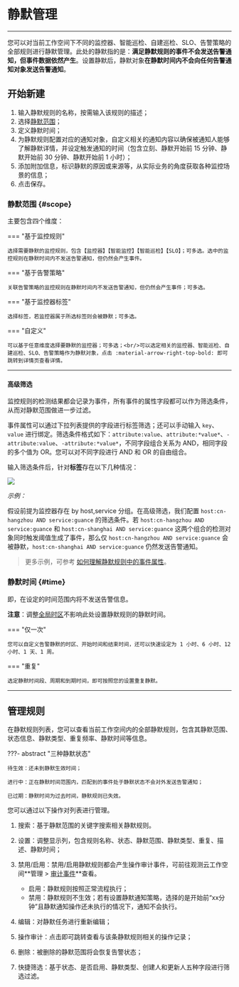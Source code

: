 # 静默管理
---

您可以对当前工作空间下不同的监控器、智能巡检、自建巡检、SLO、告警策略的全部规则进行静默管理。此处的静默指的是：**满足静默规则的事件不会发送告警通知，但事件数据依然产生**。设置静默后，静默对象**在静默时间内不会向任何告警通知对象发送告警通知**。


## 开始新建

1. 输入静默规则的名称，按需输入该规则的描述；
2. 选择[静默范围](#scope)；
3. 定义静默时间；
4. 为静默规则配置对应的通知对象，自定义相关的通知内容以确保被通知人能够了解静默详情，并设定触发通知的时间（包含立刻、静默开始前 15 分钟、静默开始前 30 分钟、静默开始前 1 小时）；
5. 添加附加信息，标识静默的原因或来源等，从实际业务的角度获取各种监控场景的信息；
6. 点击保存。

### 静默范围 {#scope}

主要包含四个维度：

<div class="grid" markdown>

=== "基于监控规则"

    选择需要静默的监控规则，包含【监控器】【智能监控】【智能巡检】【SLO】；可多选。选中的监控规则在静默时间内不发送告警通知，但仍然会产生事件。      

=== "基于告警策略"

    关联告警策略的监控规则在静默时间内不发送告警通知，但仍然会产生事件；可多选。           

=== "基于监控器标签"

    选择标签，若监控器属于所选标签则会被静默；可多选。

=== "自定义"

    可以基于任意维度选择要静默的监控器；可多选；<br/>可以选定相关的监控器、智能巡检、自建巡检、SLO、告警策略作为静默对象，点击 :material-arrow-right-top-bold: 即可跳转到详情页查看详情。          

</div>

---

#### 高级筛选

监控规则的检测结果都会记录为事件，所有事件的属性字段都可以作为筛选条件，从而对静默范围做进一步过滤。

事件属性可以通过下拉列表提供的字段进行标签筛选；还可以手动输入 `key`、`value` 进行绑定。筛选条件格式如下：`attribute:value`、`attribute:*value*`、`-attribute:value`、`-attribute:*value*`，不同字段组合关系为 AND，相同字段的多个值为 OR。您可以对不同字段进行 AND 和 OR 的自由组合。

输入筛选条件后，针对**标签**存在以下几种情况：

![](img/logic.png)

*示例：*

假设前提为监控器存在 by host,service 分组。在高级筛选，我们配置 `host:cn-hangzhou AND service:guance` 的筛选条件。若 `host:cn-hangzhou AND service:guance` 和 `host:cn-shanghai AND service:guance` 这两个组合的检测对象同时触发阈值生成了事件，那么仅 `host:cn-hangzhou AND service:guance` 会被静默，`host:cn-shanghai AND service:guance` 仍然发送告警通知。

> 更多示例，可参考 [如何理解静默规则中的事件属性](./faq.md)。


### 静默时间 {#time}


即，在设定的时间范围内将不发送告警信息。

**注意**：调整[全局时区](../management/index.md#zone)不影响此处设置静默规则的静默时间。

<div class="grid" markdown>

=== "仅一次"

    您可以自定义告警静默的时区、开始时间和结束时间，还可以快速设定为 1 小时、6 小时、12 小时、1 天、1 周。

=== "重复"

    选定静默时间段、周期和到期时间，即可按照您的设置重复静默。

</div>

---
    


## 管理规则

在静默规则列表，您可以查看当前工作空间内的全部静默规则，包含其静默范围、状态信息、静默类型、重复频率、静默时间等信息。

???- abstract "三种静默状态"

    待生效：还未到静默生效时间；

    进行中：正在静默时间范围内，匹配到的事件处于静默状态不会对外发送告警通知；

    已过期：静默时间为过去时间，静默规则已失效。

您可以通过以下操作对列表进行管理。

1. 搜索：基于静默范围的关键字搜索相关静默规则。
2. 设置：调整显示列，包含规则名称、状态、静默范围、静默类型、重复、描述、静默时间；    

3. 禁用/启用：禁用/启用静默规则都会产生操作审计事件，可前往观测云工作空间**管理 > [审计事件](../management/operation-audit.md)**查看。

    - 启用：静默规则按照正常流程执行；
    - 禁用：静默规则不生效；若有设置静默通知策略，选择的是开始前“xx分钟”且静默通知操作还未执行的情况下，通知不会执行。              

4. 编辑：对静默任务进行重新编辑；                       

5. 操作审计：点击即可跳转查看与该条静默规则相关的操作记录；
6. 删除：被删除的静默范围将会恢复告警状态；

7. 快捷筛选：基于状态、是否启用、静默类型、创建人和更新人五种字段进行筛选过滤。            



              




